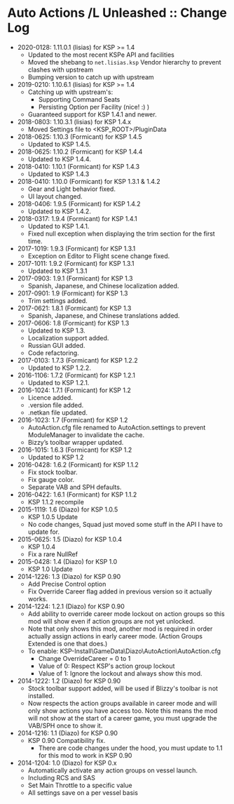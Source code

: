 # Auto Actions /L Unleashed :: Change Log

* 2020-0128: 1.11.0.1 (lisias) for KSP >= 1.4
	+ Updated to the most recent KSPe API and facilities
	+ Moved the shebang to `net.lisias.ksp` Vendor hierarchy to prevent clashes with upstream
	+ Bumping version to catch up with upstream 
* 2019-0210: 1.10.6.1 (lisias) for KSP >= 1.4
	+ Catching up with upstream's:
		- Supporting Command Seats
		- Persisting Option per Facility (nice! :) )
	+ Guaranteed support for KSP 1.4.1 and newer.
* 2018-0803: 1.10.3.1 (lisias) for KSP 1.4.x
	+ Moved Settings file to <KSP_ROOT>/PluginData 
* 2018-0625: 1.10.3 (Formicant) for KSP 1.4.5
	+ Updated to KSP 1.4.5.
* 2018-0625: 1.10.2 (Formicant) for KSP 1.4.4
	+ Updated to KSP 1.4.4.
* 2018-0410: 1.10.1 (Formicant) for KSP 1.4.3
	+ Updated to KSP 1.4.3
* 2018-0410: 1.10.0 (Formicant) for KSP 1.3.1 & 1.4.2
	+ Gear and Light behavior fixed.
	+ UI layout changed.
* 2018-0406: 1.9.5 (Formicant) for KSP 1.4.2
	+ Updated to KSP 1.4.2.
* 2018-0317: 1.9.4 (Formicant) for KSP 1.4.1
	+ Updated to KSP 1.4.1.
	+ Fixed null exception when displaying the trim section for the first time.
* 2017-1019: 1.9.3 (Formicant) for KSP 1.3.1
	+ Exception on Editor to Flight scene change fixed.
* 2017-1011: 1.9.2 (Formicant) for KSP 1.3.1
	+ Updated to KSP 1.3.1
* 2017-0903: 1.9.1 (Formicant) for KSP 1.3
	+ Spanish, Japanese, and Chinese localization added. 
* 2017-0901: 1.9 (Formicant) for KSP 1.3
	+ Trim settings added. 
* 2017-0621: 1.8.1 (Formicant) for KSP 1.3
	+ Spanish, Japanese, and Chinese translations added.
* 2017-0606: 1.8 (Formicant) for KSP 1.3
	+ Updated to KSP 1.3.
	+ Localization support added.
	+ Russian GUI added.
	+ Code refactoring.
* 2017-0103: 1.7.3 (Formicant) for KSP 1.2.2
	+ Updated to KSP 1.2.2.
* 2016-1106: 1.7.2 (Formicant) for KSP 1.2.1
	+ Updated to KSP 1.2.1. 
* 2016-1024: 1.7.1 (Formicant) for KSP 1.2
	+ Licence added.
	+ .version file added.
	+ .netkan file updated.
* 2016-1023: 1.7 (Formicant) for KSP 1.2
	+ AutoAction.cfg file renamed to AutoAction.settings to prevent ModuleManager to invalidate the cache.
	+ Bizzy’s toolbar wrapper updated.
* 2016-1015: 1.6.3 (Formicant) for KSP 1.2
	+ Updated to KSP 1.2
* 2016-0428: 1.6.2 (Formicant) for KSP 1.1.2
	+ Fix stock toolbar.
	+ Fix gauge color.
	+ Separate VAB and SPH defaults. 
* 2016-0422: 1.6.1 (Formicant) for KSP 1.1.2
	+ KSP 1.1.2 recompile
* 2015-1119: 1.6 (Diazo) for KSP 1.0.5
	+ KSP 1.0.5 Update
	+ No code changes, Squad just moved some stuff in the API I have to update for.
* 2015-0625: 1.5 (Diazo) for KSP 1.0.4
	+ KSP 1.0.4
	+ Fix a rare NullRef
* 2015-0428: 1.4 (Diazo) for KSP 1.0
	+ KSP 1.0 Update
* 2014-1226: 1.3 (Diazo) for KSP 0.90
	+ Add Precise Control option
	+ Fix Override Career flag added in previous version so it actually works.
* 2014-1224: 1.2.1 (Diazo) for KSP 0.90
	+ Add ability to override career mode lockout on action groups so this mod will show even if action groups are not yet unlocked.
	+ Note that only shows this mod, another mod is required in order actually assign actions in early career mode. (Action Groups Extended is one that does.)
	+ To enable: KSP-Install\GameData\Diazo\AutoAction\AutoAction.cfg
		- Change OverrideCareer = 0 to 1
		- Value of 0: Respect KSP's action group lockout
		- Value of 1: Ignore the lockout and always show this mod.
* 2014-1222: 1.2 (Diazo) for KSP 0.90
	+ Stock toolbar support added, will be used if Blizzy's toolbar is not installed.
	+ Now respects the action groups available in career mode and will only show actions you have access too. Note this means the mod will not show at the start of a career game, you must upgrade the VAB/SPH once to show it.
* 2014-1216: 1.1 (Diazo) for KSP 0.90
	+ KSP 0.90 Compatibility fix.
		- There are code changes under the hood, you must update to 1.1 for this mod to work in KSP 0.90 
* 2014-1204: 1.0 (Diazo) for KSP 0.x
	+ Automatically activate any action groups on vessel launch.
	+ Including RCS and SAS
	+ Set Main Throttle to a specific value
	+ All settings save on a per vessel basis	
